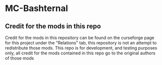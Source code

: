 # MC-Bashternal

## Credit for the mods in this repo
Credit for the mods in this repository can be found on the curseforge page for this project under the "Relations" tab, this repository is not an attempt to redistribute those mods. This repo is for development, and testing purposes only, all credit for the mods contained in this repo go to the original authors of those mods
